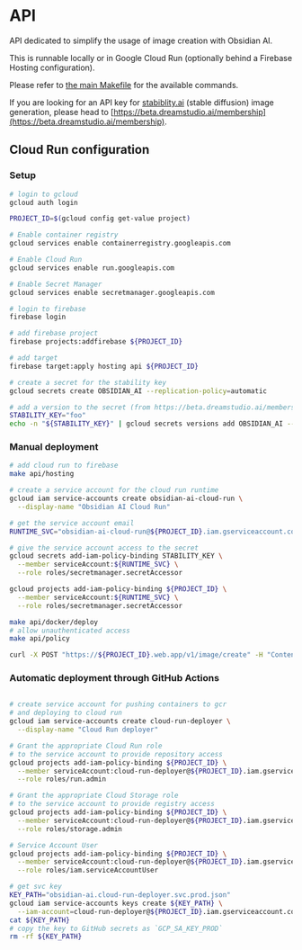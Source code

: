 # API

API dedicated to simplify the usage of image creation with Obsidian AI.

This is runnable locally or in Google Cloud Run (optionally behind a Firebase Hosting configuration).

Please refer to [the main Makefile](../Makefile) for the available commands.

If you are looking for an API key for [stabiblity.ai](https://stability.ai) (stable diffusion) image generation, please head to [https://beta.dreamstudio.ai/membership](https://beta.dreamstudio.ai/membership).

## Cloud Run configuration

### Setup

```bash
# login to gcloud
gcloud auth login

PROJECT_ID=$(gcloud config get-value project)

# Enable container registry
gcloud services enable containerregistry.googleapis.com

# Enable Cloud Run
gcloud services enable run.googleapis.com

# Enable Secret Manager
gcloud services enable secretmanager.googleapis.com

# login to firebase
firebase login

# add firebase project
firebase projects:addfirebase ${PROJECT_ID}

# add target
firebase target:apply hosting api ${PROJECT_ID}

# create a secret for the stability key
gcloud secrets create OBSIDIAN_AI --replication-policy=automatic

# add a version to the secret (from https://beta.dreamstudio.ai/membership)
STABILITY_KEY="foo"
echo -n "${STABILITY_KEY}" | gcloud secrets versions add OBSIDIAN_AI --data-file=-
```

### Manual deployment

```bash
# add cloud run to firebase
make api/hosting

# create a service account for the cloud run runtime
gcloud iam service-accounts create obsidian-ai-cloud-run \
  --display-name "Obsidian AI Cloud Run"

# get the service account email
RUNTIME_SVC="obsidian-ai-cloud-run@${PROJECT_ID}.iam.gserviceaccount.com"

# give the service account access to the secret
gcloud secrets add-iam-policy-binding STABILITY_KEY \
  --member serviceAccount:${RUNTIME_SVC} \
  --role roles/secretmanager.secretAccessor

gcloud projects add-iam-policy-binding ${PROJECT_ID} \
  --member serviceAccount:${RUNTIME_SVC} \
  --role roles/secretmanager.secretAccessor

make api/docker/deploy
# allow unauthenticated access
make api/policy

curl -X POST "https://${PROJECT_ID}.web.app/v1/image/create" -H "Content-Type: application/json" -d '{"size":512,"limit":1,"prompt":"A group of Giraffes visiting a zoo on mars populated by humans"}' > giraffes.jpg
```

### Automatic deployment through GitHub Actions

```bash

# create service account for pushing containers to gcr
# and deploying to cloud run
gcloud iam service-accounts create cloud-run-deployer \
  --display-name "Cloud Run deployer"

# Grant the appropriate Cloud Run role
# to the service account to provide repository access
gcloud projects add-iam-policy-binding ${PROJECT_ID} \
  --member serviceAccount:cloud-run-deployer@${PROJECT_ID}.iam.gserviceaccount.com \
  --role roles/run.admin

# Grant the appropriate Cloud Storage role
# to the service account to provide registry access
gcloud projects add-iam-policy-binding ${PROJECT_ID} \
  --member serviceAccount:cloud-run-deployer@${PROJECT_ID}.iam.gserviceaccount.com \
  --role roles/storage.admin

# Service Account User
gcloud projects add-iam-policy-binding ${PROJECT_ID} \
  --member serviceAccount:cloud-run-deployer@${PROJECT_ID}.iam.gserviceaccount.com \
  --role roles/iam.serviceAccountUser

# get svc key
KEY_PATH="obsidian-ai.cloud-run-deployer.svc.prod.json"
gcloud iam service-accounts keys create ${KEY_PATH} \
  --iam-account=cloud-run-deployer@${PROJECT_ID}.iam.gserviceaccount.com
cat ${KEY_PATH}
# copy the key to GitHub secrets as `GCP_SA_KEY_PROD`
rm -rf ${KEY_PATH}
```
